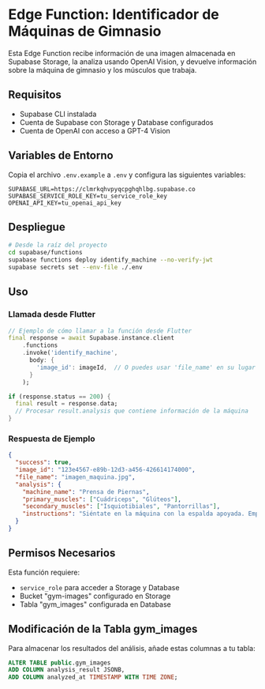 # Edge Function: Identificador de Máquinas de Gimnasio

Esta Edge Function recibe información de una imagen almacenada en Supabase Storage, la analiza usando OpenAI Vision, y devuelve información sobre la máquina de gimnasio y los músculos que trabaja.

## Requisitos

- Supabase CLI instalada
- Cuenta de Supabase con Storage y Database configurados
- Cuenta de OpenAI con acceso a GPT-4 Vision

## Variables de Entorno

Copia el archivo `.env.example` a `.env` y configura las siguientes variables:

```
SUPABASE_URL=https://clmrkqhvpyqcpghqhlbg.supabase.co
SUPABASE_SERVICE_ROLE_KEY=tu_service_role_key
OPENAI_API_KEY=tu_openai_api_key
```

## Despliegue

```bash
# Desde la raíz del proyecto
cd supabase/functions
supabase functions deploy identify_machine --no-verify-jwt
supabase secrets set --env-file ./.env
```

## Uso

### Llamada desde Flutter

```dart
// Ejemplo de cómo llamar a la función desde Flutter
final response = await Supabase.instance.client
    .functions
    .invoke('identify_machine', 
      body: {
        'image_id': imageId,  // O puedes usar 'file_name' en su lugar
      }
    );

if (response.status == 200) {
  final result = response.data;
  // Procesar result.analysis que contiene información de la máquina
}
```

### Respuesta de Ejemplo

```json
{
  "success": true,
  "image_id": "123e4567-e89b-12d3-a456-426614174000",
  "file_name": "imagen_maquina.jpg",
  "analysis": {
    "machine_name": "Prensa de Piernas",
    "primary_muscles": ["Cuádriceps", "Glúteos"],
    "secondary_muscles": ["Isquiotibiales", "Pantorrillas"],
    "instructions": "Siéntate en la máquina con la espalda apoyada. Empuja la plataforma alejándola de ti extendiendo las piernas. Regresa lentamente a la posición inicial."
  }
}
```

## Permisos Necesarios

Esta función requiere:
- `service_role` para acceder a Storage y Database
- Bucket "gym-images" configurado en Storage
- Tabla "gym_images" configurada en Database

## Modificación de la Tabla gym_images

Para almacenar los resultados del análisis, añade estas columnas a tu tabla:

```sql
ALTER TABLE public.gym_images 
ADD COLUMN analysis_result JSONB,
ADD COLUMN analyzed_at TIMESTAMP WITH TIME ZONE;
```
